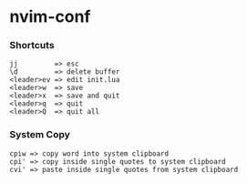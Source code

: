 # nvim-conf

### Shortcuts
    jj         => esc
    \d         => delete buffer
    <leader>ev => edit init.lua
    <leader>w  => save
    <leader>x  => save and quit
    <leader>q  => quit
    <leader>Q  => quit all
  
### System Copy

    cpiw => copy word into system clipboard
    cpi' => copy inside single quotes to system clipboard
    cvi' => paste inside single quotes from system clipboard
